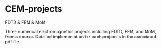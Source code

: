 # CEM-projects
FDTD &amp; FEM &amp; MoM

Three numerical electromagnetics projects including FDTD, FEM, and MoM, from a course. Detailed implementation for each project is in the associated pdf file.
